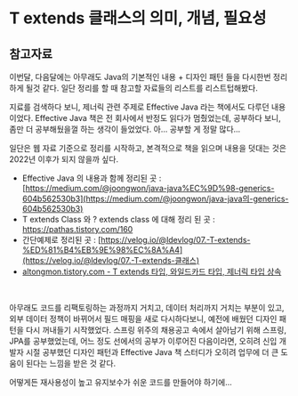 # T extends 클래스의 의미, 개념, 필요성

## 참고자료

이번달, 다음달에는 아무래도 Java의 기본적인 내용 + 디자인 패턴 들을 다시한번 정리하게 될것 같다. 일단 정리를 할 때 참고할 자료들의 리스트를 리스트텁해봤다. <br>

지료를 검색하다 보니, 제너릭 관련 주제로 Effective Java 라는 책에서도 다루던 내용이었다. Effective Java 책은 전 회사에서 반정도 읽다가 멈췄었는데, 공부하다 보니, 좀만 더 공부해뒀을껄 하는 생각이 들었었다. 아... 공부할 게 정말 많다...<br>

일단은 웹 자료 기준으로 정리를 시작하고, 본격적으로 책을 읽으며 내용을 덧대는 것은 2022년 이후가 되지 않을까 싶다.<br>

- Effective Java 의 내용과 함께 정리된 곳 : [https://medium.com/@joongwon/java-java%EC%9D%98-generics-604b562530b3](https://medium.com/@joongwon/java-java의-generics-604b562530b3) 
- T extends Class 와 ? extends class 에 대해 정리 된 곳 : https://pathas.tistory.com/160 
- 간단예제로 정리된 곳 : [https://velog.io/@ldevlog/07.-T-extends-%ED%81%B4%EB%9E%98%EC%8A%A4](https://velog.io/@ldevlog/07.-T-extends-클래스)
- [altongmon.tistory.com - T extends 타입, 와일드카드 타입, 제너릭 타입 상속](https://altongmon.tistory.com/241)

<br>

아무래도 코드를 리팩토링하는 과정까지 거치고, 데이터 처리까지 거치는 부분이 있고, 외부 데이터 정책이 바뀌어서 필드 매핑을 새로 다시하다보니, 예전에 배웠던 디자인 패턴을 다시 꺼내들기 시작했었다. 스프링 위주의 채용공고 속에서 살아남기 위해 스프링, JPA를 공부했었는데, 어느 정도 선에서의 공부가 이루어진 다음이라면, 오히려 신입 개발자 시절 공부했던 디자인 패턴과 Effective Java 책 스터디가 오히려 업무에 더 큰 도움이 된다는 느낌을 받은 것 같다.<br>

어떻게든 재사용성이 높고 유지보수가 쉬운 코드를 만들어야 하기에...<br>







